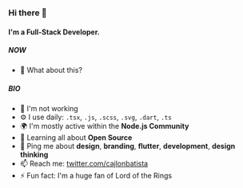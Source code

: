 ### Hi there 👋

#### I'm a Full-Stack Developer.

##### NOW

- 🍑 What about this?

##### BIO

- 🏢 I'm not working
- ⚙️ I use daily: `.tsx`, `.js`, `.scss`, `.svg`, `.dart`, `.ts`
- 🌍 I'm mostly active within the **Node.js Community**
- 🌱 Learning all about **Open Source**
- 💬 Ping me about **design**, **branding**, **flutter**, **development**, **design thinking**
- 📫 Reach me: [twitter.com/cajlonbatista](https://twitter.com/cajlonbatista)
- ⚡️ Fun fact: I'm a huge fan of Lord of the Rings
